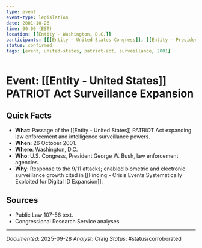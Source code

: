 ```yaml
---
type: event
event-type: legislation
date: 2001-10-26
time: 00:00 (EST)
location: [[Entity - Washington, D.C.]]
participants: [[[Entity - United States Congress]], [[Entity - President of the United States]], [[Entity - Federal Bureau of Investigation]]]
status: confirmed
tags: [event, united-states, patriot-act, surveillance, 2001]
---
```


# Event: [[Entity - United States]] PATRIOT Act Surveillance Expansion

## Quick Facts
- **What**: Passage of the [[Entity - United States]] PATRIOT Act expanding law enforcement and intelligence surveillance powers.
- **When**: 26 October 2001.
- **Where**: Washington, D.C.
- **Who**: U.S. Congress, President George W. Bush, law enforcement agencies.
- **Why**: Response to the 9/11 attacks; enabled biometric and electronic surveillance growth cited in [[Finding - Crisis Events Systematically Exploited for Digital ID Expansion]].

## Sources
- Public Law 107-56 text.
- Congressional Research Service analyses.

---
*Documented*: 2025-09-28
*Analyst*: Craig
*Status*: #status/corroborated


